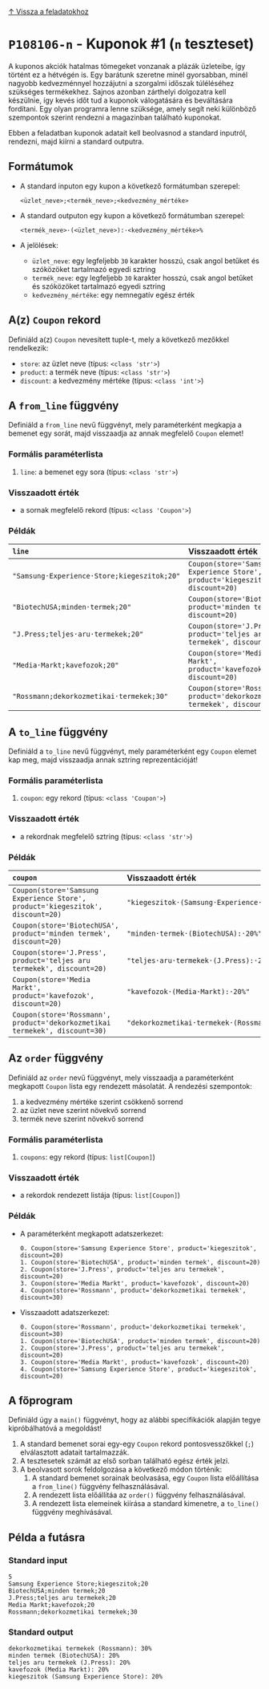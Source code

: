 [↑ Vissza a feladatokhoz](./README.md)

# `P108106-n` - Kuponok #1 (`n` teszteset)


A kuponos akciók hatalmas tömegeket vonzanak a plázák üzleteibe, így történt ez a hétvégén is. Egy barátunk szeretne 
minél gyorsabban, minél nagyobb kedvezménnyel hozzájutni a szorgalmi időszak túléléséhez szükséges termékekhez. Sajnos
azonban zárthelyi dolgozatra kell készülnie, így kevés időt tud a kuponok válogatására és beváltására fordítani.
Egy olyan programra lenne szüksége, amely segít neki különböző szempontok szerint rendezni a magazinban található
kuponokat.

Ebben a feladatban kuponok adatait kell beolvasnod a standard inputról, rendezni, majd kiírni a standard outputra.


## Formátumok


* A standard inputon egy kupon a következő formátumban szerepel:

    ```
    <üzlet_neve>;<termék_neve>;<kedvezmény_mértéke>
    ```

* A standard outputon egy kupon a következő formátumban szerepel:

    ```
    <termék_neve>·(<üzlet_neve>):·<kedvezmény_mértéke>%
    ```

* A jelölések:

    * `üzlet_neve`: egy legfeljebb `30` karakter hosszú, csak angol betűket és szóközöket tartalmazó egyedi sztring
    * `termék_neve`: egy legfeljebb `30` karakter hosszú, csak angol betűket és szóközöket tartalmazó egyedi sztring
    * `kedvezmény_mértéke`: egy nemnegatív egész érték


## A(z) `Coupon` rekord

Definiáld a(z) `Coupon` nevesített tuple-t, mely a következő mezőkkel rendelkezik:

* `store`: az üzlet neve (típus: `<class 'str'>`)
* `product`: a termék neve (típus: `<class 'str'>`)
* `discount`: a kedvezmény mértéke (típus: `<class 'int'>`)

## A `from_line` függvény

Definiáld a `from_line` nevű függvényt, mely paraméterként megkapja a bemenet egy sorát, majd visszaadja az annak megfelelő `Coupon` elemet!

### Formális paraméterlista

1. `line`: a bemenet egy sora (típus: `<class 'str'>`)

### Visszaadott érték

* a sornak megfelelő rekord (típus: `<class 'Coupon'>`)

### Példák

| `line` | Visszaadott érték | 
| :--- | :--- | 
| `"Samsung·Experience·Store;kiegeszitok;20"` | `Coupon(store='Samsung Experience Store', product='kiegeszitok', discount=20)` |
| `"BiotechUSA;minden·termek;20"` | `Coupon(store='BiotechUSA', product='minden termek', discount=20)` |
| `"J.Press;teljes·aru·termekek;20"` | `Coupon(store='J.Press', product='teljes aru termekek', discount=20)` |
| `"Media·Markt;kavefozok;20"` | `Coupon(store='Media Markt', product='kavefozok', discount=20)` |
| `"Rossmann;dekorkozmetikai·termekek;30"` | `Coupon(store='Rossmann', product='dekorkozmetikai termekek', discount=30)` |

## A `to_line` függvény

Definiáld a `to_line` nevű függvényt, mely paraméterként egy `Coupon` elemet kap meg, majd visszaadja annak sztring reprezentációját!

### Formális paraméterlista

1. `coupon`: egy rekord (típus: `<class 'Coupon'>`)

### Visszaadott érték

* a rekordnak megfelelő sztring (típus: `<class 'str'>`)

### Példák

| `coupon` | Visszaadott érték | 
| :--- | :--- | 
| `Coupon(store='Samsung Experience Store', product='kiegeszitok', discount=20)` | `"kiegeszitok·(Samsung·Experience·Store):·20%"` |
| `Coupon(store='BiotechUSA', product='minden termek', discount=20)` | `"minden·termek·(BiotechUSA):·20%"` |
| `Coupon(store='J.Press', product='teljes aru termekek', discount=20)` | `"teljes·aru·termekek·(J.Press):·20%"` |
| `Coupon(store='Media Markt', product='kavefozok', discount=20)` | `"kavefozok·(Media·Markt):·20%"` |
| `Coupon(store='Rossmann', product='dekorkozmetikai termekek', discount=30)` | `"dekorkozmetikai·termekek·(Rossmann):·30%"` |

## Az `order` függvény

Definiáld az `order` nevű függvényt, mely visszaadja a paraméterként megkapott `Coupon` lista egy rendezett másolatát. A rendezési szempontok:

1. a kedvezmény mértéke szerint csökkenő sorrend
1. az üzlet neve szerint növekvő sorrend
1. termék neve szerint növekvő sorrend

### Formális paraméterlista

1. `coupons`: egy rekord (típus: `list[Coupon]`)

### Visszaadott érték

* a rekordok rendezett listája (típus: `list[Coupon]`)

### Példák


* A paraméterként megkapott adatszerkezet:

    ```
	0. Coupon(store='Samsung Experience Store', product='kiegeszitok', discount=20)
	1. Coupon(store='BiotechUSA', product='minden termek', discount=20)
	2. Coupon(store='J.Press', product='teljes aru termekek', discount=20)
	3. Coupon(store='Media Markt', product='kavefozok', discount=20)
	4. Coupon(store='Rossmann', product='dekorkozmetikai termekek', discount=30)
    ```

* Visszaadott adatszerkezet:

    ```
	0. Coupon(store='Rossmann', product='dekorkozmetikai termekek', discount=30)
	1. Coupon(store='BiotechUSA', product='minden termek', discount=20)
	2. Coupon(store='J.Press', product='teljes aru termekek', discount=20)
	3. Coupon(store='Media Markt', product='kavefozok', discount=20)
	4. Coupon(store='Samsung Experience Store', product='kiegeszitok', discount=20)
    ```


## A főprogram

Definiáld úgy a `main()` függvényt, hogy az alábbi specifikációk alapján tegye kipróbálhatóvá a megoldást!

1. A standard bemenet sorai egy-egy `Coupon` rekord pontosvesszőkkel (`;`) elválasztott adatait tartalmazzák.
1. A tesztesetek számát az első sorban található egész érték jelzi.
1. A beolvasott sorok feldolgozása a következő módon történik:
   1. A standard bemenet sorainak beolvasása, egy `Coupon` lista előállítása a `from_line()` függvény felhasználásával.
   1. A rendezett lista előállítáa az `order()` függvény felhasználásával.
   1. A rendezett lista elemeinek kiírása a standard kimenetre, a `to_line()` függvény meghívásával.

## Példa a futásra

### Standard input

```
5
Samsung Experience Store;kiegeszitok;20
BiotechUSA;minden termek;20
J.Press;teljes aru termekek;20
Media Markt;kavefozok;20
Rossmann;dekorkozmetikai termekek;30
```

### Standard output

```
dekorkozmetikai termekek (Rossmann): 30%
minden termek (BiotechUSA): 20%
teljes aru termekek (J.Press): 20%
kavefozok (Media Markt): 20%
kiegeszitok (Samsung Experience Store): 20%
```